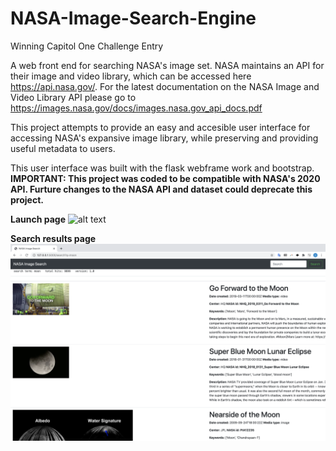 # NASA-Image-Search-Engine
Winning Capitol One Challenge Entry

A web front end for searching NASA's image set. NASA maintains an API for their image and video library, which can be accessed here https://api.nasa.gov/. For the latest documentation on the NASA Image and Video Library API please go to https://images.nasa.gov/docs/images.nasa.gov_api_docs.pdf

This project attempts to provide an easy and accesible user interface for accessing NASA's expansive image library, while preserving and providing useful metadata to users.

This user interface was built with the flask webframe work and bootstrap. **IMPORTANT: This project was coded to be compatible with NASA's 2020 API. Furture changes to the NASA API and dataset could deprecate this project.**


**Launch page**
![alt text](https://github.com/shannonjin/NASA-Image-Search-Engine/blob/master/Screen%20Shot%202020-08-06%20at%2010.49.22%20PM.png)

**Search results page**
![alt text](https://github.com/shannonjin/NASA-Image-Search-Engine/blob/master/Screen%20Shot%202020-08-08%20at%2011.17.41%20PM.png)
